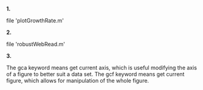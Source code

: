 **1.**

file 'plotGrowthRate.m'

**2.**

file 'robustWebRead.m'

**3.**

The gca keyword means get current axis, which is useful modifying the axis of a figure to better suit a data set.  The gcf keyword means get current figure, which allows for manipulation of the whole figure.
